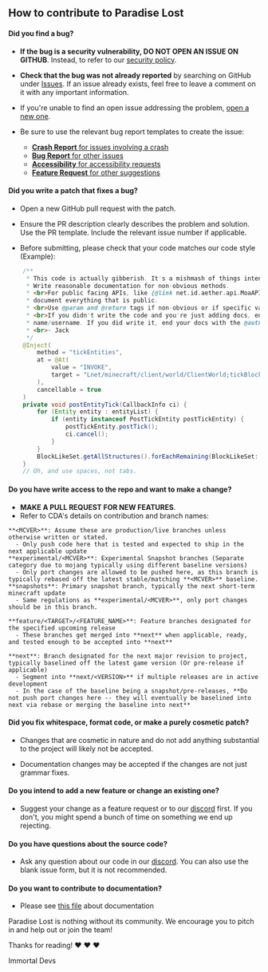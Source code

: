 ## How to contribute to Paradise Lost

#### **Did you find a bug?**

* **If the bug is a security vulnerability, DO NOT OPEN AN ISSUE ON GITHUB**. Instead, to refer to our [security policy](https://github.com/devs-immortal/Paradise-Lost/SECURITY.md).

* **Check that the bug was not already reported** by searching on GitHub under [Issues](https://github.com/devs-immortal/paradise-lost/issues). If an issue already exists, feel free to leave a comment on it with any important information.

* If you're unable to find an open issue addressing the problem, [open a new one](https://github.com/devs-immortal/Paradise-Lost/issues/new/choose).

* Be sure to use the relevant bug report templates to create the issue:
  * [**Crash Report** for issues involving a crash](https://github.com/devs-immortal/Paradise-Lost/issues/new?assignees=&labels=Bug&template=crash-report.yml&title=Crash%3A+)
  * [**Bug Report** for other issues](https://github.com/devs-immortal/Paradise-Lost/issues/new?assignees=&labels=Bug&template=bug_report.yml&title=Bug%3A+)
  * [**Accessibility** for accessibility requests](https://github.com/devs-immortal/Paradise-Lost/issues/new?assignees=&labels=Feature%2CAccessibility&template=accessibility_report.yml&title=Accessibility%3A+)
  * [**Feature Request** for other suggestions](https://github.com/devs-immortal/Paradise-Lost/issues/new?assignees=&labels=Feature&template=feature_request.yml&title=Feature%3A+)

#### **Did you write a patch that fixes a bug?**

* Open a new GitHub pull request with the patch.

* Ensure the PR description clearly describes the problem and solution. Use the PR template. Include the relevant issue number if applicable.

* Before submitting, please check that your code matches our code style (Example):
```java
    /**
     * This code is actually gibberish. It's a mishmash of things intended to show our code style.
     * Write reasonable documentation for non-obvious methods.
     * <br>For public facing APIs, like {@link net.id.aether.api.MoaAPI} or {@link net.id.aether.api.FloatingBlockHelper}, 
     * document everything that is public.
     * <br>Use @param and @return tags if non-obvious or if specific values may give strange results.
     * <br>If you didn't write the code and you're just adding docs, end your docs with a tilde and your
     * name/username. If you did write it, end your docs with the @author tag.
     * <br>~ Jack
     */
    @Inject(
        method = "tickEntities", 
        at = @At(
            value = "INVOKE", 
            target = "Lnet/minecraft/client/world/ClientWorld;tickBlockEntities()V"
        ),
        cancellable = true
    )
    private void postEntityTick(CallbackInfo ci) {
        for (Entity entity : entityList) {
            if (entity instanceof PostTickEntity postTickEntity) {
                postTickEntity.postTick();
                ci.cancel();
            }
        }
        BlockLikeSet.getAllStructures().forEachRemaining(BlockLikeSet::postTick);
    }
    // Oh, and use spaces, not tabs.
```
#### **Do you have write access to the repo and want to make a change?**

* **MAKE A PULL REQUEST FOR NEW FEATURES**.
* Refer to CDA's details on contribution and branch names:

```
**<MCVER>**: Assume these are production/live branches unless otherwise written or stated.
  - Only push code here that is tested and expected to ship in the next applicable update
**experimental/<MCVER>**: Experimental Snapshot branches (Separate category due to mojang typically using different baseline versions)
  - Only port changes are allowed to be pushed here, as this branch is typically rebased off the latest stable/matching **<MCVER>** baseline.
**snapshots**: Primary snapshot branch, typically the next short-term minecraft update
  - Same regulations as **experimental/<MCVER>**, only port changes should be in this branch.

**feature/<TARGET>/<FEATURE_NAME>**: Feature branches designated for the specified upcoming release
  - These branches get merged into **next** when applicable, ready, and tested enough to be accepted into **next**

**next**: Branch designated for the next major revision to project, typically baselined off the latest game version (Or pre-release if applicable)
  - Segment into **next/<VERSION>** if multiple releases are in active development
  - In the case of the baseline being a snapshot/pre-releases, **Do not push port changes here -- they will eventually be baselined into next via rebase or merging the baseline into next**
```
#### **Did you fix whitespace, format code, or make a purely cosmetic patch?**

* Changes that are cosmetic in nature and do not add anything substantial to the project will likely not be accepted.

* Documentation changes may be accepted if the changes are not just grammar fixes.

#### **Do you intend to add a new feature or change an existing one?**

* Suggest your change as a feature request or to our [discord](https://discord.gg/eRsJ6F3Wng) first. If you don't, you might spend a bunch of time on something we end up rejecting.

#### **Do you have questions about the source code?**

* Ask any question about our code in our [discord](https://discord.gg/eRsJ6F3Wng). You can also use the blank issue form, but it is not recommended.

#### **Do you want to contribute to documentation?**

* Please see [this file](https://github.com/devs-immortal/Paradise-Lost/blob/2425948c10ba869fd0365568e7cfe5635ec66317/src/main/java/net/id/aether/Aether.java#L45-L62) about documentation

Paradise Lost is nothing without its community. We encourage you to pitch in and help out or join the team!

Thanks for reading! :heart: :heart: :heart:

Immortal Devs
